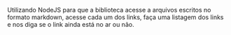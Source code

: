 Utilizando NodeJS para que a biblioteca acesse a arquivos escritos no formato markdown, acesse cada um dos links, faça uma listagem dos links e nos diga se o link ainda está no ar ou não.
